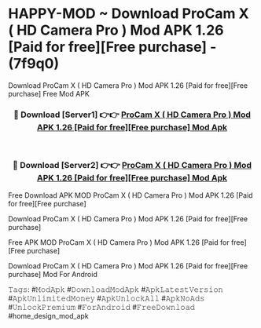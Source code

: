 # HAPPY-MOD ~ Download ProCam X ( HD Camera Pro ) Mod APK 1.26 [Paid for free][Free purchase] - (7f9q0)
Download ProCam X ( HD Camera Pro ) Mod APK 1.26 [Paid for free][Free purchase] Free Mod APK

<div align="center">
<h3>🔴 Download [Server1] 👉👉 <a href="https://apk-comot.site?title=ProCam_X_(_HD_Camera_Pro_)_Mod_APK_1.26_[Paid_for_free][Free_purchase]">ProCam X ( HD Camera Pro ) Mod APK 1.26 [Paid for free][Free purchase] Mod Apk</a></h3><br>

<h3>🔴 Download [Server2] 👉👉 <a href="https://apk-comot.site?title=ProCam_X_(_HD_Camera_Pro_)_Mod_APK_1.26_[Paid_for_free][Free_purchase]">ProCam X ( HD Camera Pro ) Mod APK 1.26 [Paid for free][Free purchase] Mod Apk</a></h3>
</div>


Free Download APK MOD ProCam X ( HD Camera Pro ) Mod APK 1.26 [Paid for free][Free purchase]

Download ProCam X ( HD Camera Pro ) Mod APK 1.26 [Paid for free][Free purchase] 

Free APK MOD ProCam X ( HD Camera Pro ) Mod APK 1.26 [Paid for free][Free purchase] 

Download ProCam X ( HD Camera Pro ) Mod APK 1.26 [Paid for free][Free purchase] Mod For Android

𝚃𝚊𝚐𝚜: #𝙼𝚘𝚍𝙰𝚙𝚔 #𝙳𝚘𝚠𝚗𝚕𝚘𝚊𝚍𝙼𝚘𝚍𝙰𝚙𝚔 #𝙰𝚙𝚔𝙻𝚊𝚝𝚎𝚜𝚝𝚅𝚎𝚛𝚜𝚒𝚘𝚗 #𝙰𝚙𝚔𝚄𝚗𝚕𝚒𝚖𝚒𝚝𝚎𝚍𝙼𝚘𝚗𝚎𝚢 #𝙰𝚙𝚔𝚄𝚗𝚕𝚘𝚌𝚔𝙰𝚕𝚕 #𝙰𝚙𝚔𝙽𝚘𝙰𝚍𝚜 #𝚄𝚗𝚕𝚘𝚌𝚔𝙿𝚛𝚎𝚖𝚒𝚞𝚖 #𝙵𝚘𝚛𝙰𝚗𝚍𝚛𝚘𝚒𝚍 #𝙵𝚛𝚎𝚎𝙳𝚘𝚠𝚗𝚕𝚘𝚊𝚍 #home_design_mod_apk